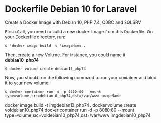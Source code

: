 # Dockerfile Debian 10 for Laravel
Create a Docker Image with Debian 10, PHP 7.4, ODBC and SQLSRV

First of all, you need to build a new docker image from this Dockerfile. On your Dockerfile directory, run: <br>

    $ 'docker image build -t 'imageName .

Then, create a new Volume. For instance, you could name it <b>debian10_php74</b> <br>

    $ docker volume create debian10_php74

Now, you should run the following command to run your container and bind it to your new volume: <br>

    $ docker container run -d -p 8080:80 --mount type=volume,src=debian10_php74,dst=/var/www imageName


docker image build -t imgdebian10_php74 .
docker volume create voldebian10_php74
docker container run -d -p 8080:80 --mount type=volume,src=voldebian10_php74,dst=/var/www imgdebian10_php74
